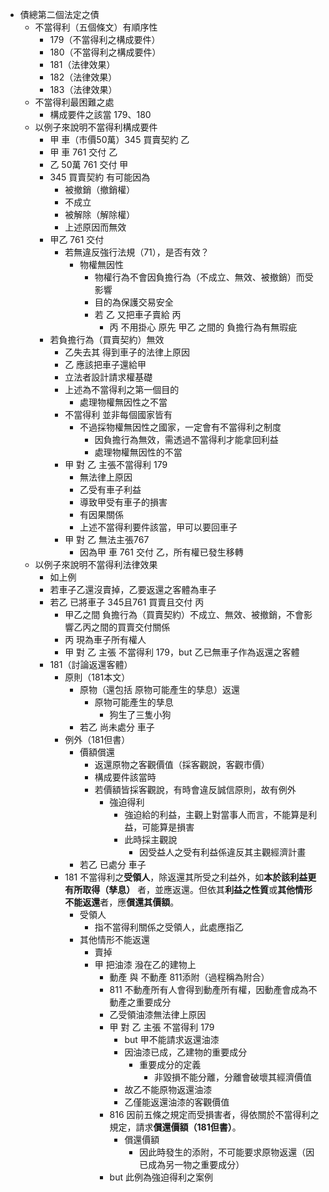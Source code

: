 - 債總第二個法定之債
	- 不當得利（五個條文）有順序性
		- 179（不當得利之構成要件）
		- 180（不當得利之構成要件）
		- 181（法律效果）
		- 182（法律效果）
		- 183（法律效果）
	- 不當得利最困難之處
		- 構成要件之該當 179、180
	- 以例子來說明不當得利構成要件
		- 甲 車（市價50萬）345 買賣契約 乙
		- 甲 車 761 交付 乙
		- 乙 50萬 761 交付 甲
		- 345 買賣契約 有可能因為
			- 被撤銷（撤銷權）
			- 不成立
			- 被解除（解除權）
			- 上述原因而無效
		- 甲乙 761 交付
			- 若無違反強行法規（71），是否有效？
				- 物權無因性
					- 物權行為不會因負擔行為（不成立、無效、被撤銷）而受影響
					- 目的為保護交易安全
					- 若 乙 又把車子賣給 丙
						- 丙 不用掛心 原先 甲乙 之間的 負擔行為有無瑕疵
		- 若負擔行為（買賣契約）無效
			- 乙失去其 得到車子的法律上原因
			- 乙 應該把車子還給甲
			- 立法者設計請求權基礎
			- 上述為不當得利之第一個目的
				- 處理物權無因性之不當
			- 不當得利 並非每個國家皆有
				- 不過採物權無因性之國家，一定會有不當得利之制度
					- 因負擔行為無效，需透過不當得利才能拿回利益
					- 處理物權無因性的不當
			- 甲 對 乙 主張不當得利 179
				- 無法律上原因
				- 乙受有車子利益
				- 導致甲受有車子的損害
				- 有因果關係
				- 上述不當得利要件該當，甲可以要回車子
			- 甲 對 乙 無法主張767
				- 因為甲 車 761 交付 乙，所有權已發生移轉
	- 以例子來說明不當得利法律效果
		- 如上例
		- 若車子乙還沒賣掉，乙要返還之客體為車子
		- 若乙 已將車子 345且761 買賣且交付 丙
			- 甲乙之間 負擔行為（買賣契約）不成立、無效、被撤銷，不會影響乙丙之間的買賣交付關係
			- 丙 現為車子所有權人
			- 甲 對 乙 主張 不當得利 179，but 乙已無車子作為返還之客體
		- 181（討論返還客體）
			- 原則（181本文）
				- 原物（還包括 原物可能產生的孳息）返還
					-  原物可能產生的孳息
						- 狗生了三隻小狗
				- 若乙 尚未處分 車子
			- 例外（181但書）
				- 價額償還
					- 返還原物之客觀價值（採客觀說，客觀市價）
					- 構成要件該當時
					- 若價額皆採客觀說，有時會違反誠信原則，故有例外
						- 強迫得利
							- 強迫給的利益，主觀上對當事人而言，不能算是利益，可能算是損害
							- 此時採主觀說
								- 因受益人之受有利益係違反其主觀經濟計畫
				- 若乙 已處分 車子
			- 181 不當得利之**受領人**，除返還其所受之利益外，如**本於該利益更有所取得（孳息）** 者，並應返還。但依其**利益之性質**或**其他情形不能返還**者，應**償還其價額**。
				- 受領人
					- 指不當得利關係之受領人，此處應指乙
				- 其他情形不能返還
					- 賣掉
					- 甲 把油漆 潑在乙的建物上
						- 動產 與 不動產 811添附（過程稱為附合）
						- 811 不動產所有人會得到動產所有權，因動產會成為不動產之重要成分
						- 乙受領油漆無法律上原因
						- 甲 對 乙 主張 不當得利 179
							- but 甲不能請求返還油漆
							- 因油漆已成，乙建物的重要成分
								- 重要成分的定義
									- 非毀損不能分離，分離會破壞其經濟價值
							- 故乙不能原物返還油漆
							- 乙僅能返還油漆的客觀價值
						- 816 因前五條之規定而受損害者，得依關於不當得利之規定，請求**償還價額（181但書）**。
							- 償還價額
								- 因此時發生的添附，不可能要求原物返還（因已成為另一物之重要成分）
						- but 此例為強迫得利之案例